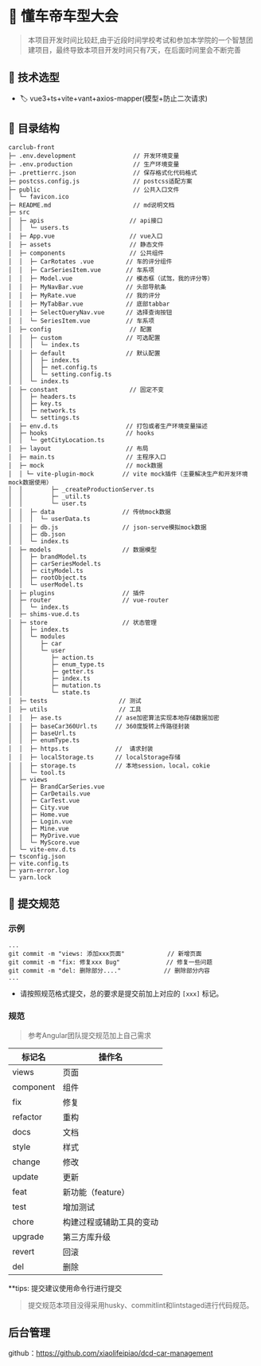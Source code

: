 <!--
 * @Author: xiaolifeipiao
 * @Description: 
 * @version: 0.0.0
 * @Date: 2021-07-07 14:21:29
 * @LastEditTime: 2021-07-18 13:49:00
 * @LastEditors: xiaolifeipiao
 * @FilePath: \README.md
-->

# 🚗 懂车帝车型大会

>本项目开发时间比较赶,由于近段时间学校考试和参加本学院的一个智慧团建项目，最终导致本项目开发时间只有7天，在后面时间里会不断完善

## 📗 技术选型

* 🏷️ vue3+ts+vite+vant+axios-mapper(模型+防止二次请求)

## 📔 目录结构

```
carclub-front
├─ .env.development                // 开发环境变量
├─ .env.production                 // 生产环境变量
├─ .prettierrc.json                // 保存格式化代码格式
├─ postcss.config.js               // postcss适配方案
├─ public                          // 公共入口文件
│  └─ favicon.ico
├─ README.md                       // md说明文档
├─ src                          
│  ├─ apis                        // api接口
│  │  └─ users.ts              
│  ├─ App.vue                     // vue入口   
│  ├─ assets                      // 静态文件
│  ├─ components                  // 公共组件
│  │  ├─ CarRotates .vue         // 车的评分组件
│  │  ├─ CarSeriesItem.vue       // 车系项
│  │  ├─ Model.vue               // 模态框（试驾，我的评分等）
│  │  ├─ MyNavBar.vue            // 头部导航条
│  │  ├─ MyRate.vue              // 我的评分
│  │  ├─ MyTabBar.vue            // 底部tabbar
│  │  ├─ SelectQueryNav.vue      // 选择查询按钮
│  │  └─ SeriesItem.vue          // 车系项
│  ├─ config                      // 配置
│  │  ├─ custom                  // 可选配置
│  │  │  └─ index.ts
│  │  ├─ default                 // 默认配置
│  │  │  ├─ index.ts
│  │  │  ├─ net.config.ts
│  │  │  └─ setting.config.ts
│  │  └─ index.ts
│  ├─ constant                    // 固定不变
│  │  ├─ headers.ts
│  │  ├─ key.ts
│  │  ├─ network.ts
│  │  └─ settings.ts
│  ├─ env.d.ts                   // 打包或者生产环境变量描述
│  ├─ hooks                      // hooks
│  │  └─ getCityLocation.ts
│  ├─ layout                     // 布局
│  ├─ main.ts                    // 主程序入口
│  ├─ mock                       // mock数据
│  │ └─ vite-plugin-mock        // vite mock插件（主要解决生产和开发环境mock数据使用）
│  │        ├─ _createProductionServer.ts
│  │        ├─ _util.ts
│  │        └─ user.ts
│  │  ├─ data                   // 传统mock数据
│  │  │  └─ userData.ts
│  │  ├─ db.js                  // json-serve模拟mock数据
│  │  ├─ db.json
│  │  └─ index.ts
│  ├─ models                    // 数据模型
│  │  ├─ brandModel.ts
│  │  ├─ carSeriesModel.ts
│  │  ├─ cityModel.ts
│  │  ├─ rootObject.ts
│  │  └─ userModel.ts
│  ├─ plugins                   // 插件
│  ├─ router                    // vue-router
│  │  └─ index.ts
│  ├─ shims-vue.d.ts                  
│  ├─ store                     // 状态管理
│  │  ├─ index.ts
│  │  └─ modules
│  │     ├─ car
│  │     └─ user
│  │        ├─ action.ts
│  │        ├─ enum_type.ts
│  │        ├─ getter.ts
│  │        ├─ index.ts
│  │        ├─ mutation.ts
│  │        └─ state.ts
│  ├─ tests                    // 测试
│  ├─ utils                    // 工具
│  │  ├─ ase.ts               // ase加密算法实现本地存储数据加密
│  │  ├─ baseCar360Url.ts     // 360度旋转上传路径封装
│  │  ├─ baseUrl.ts      
│  │  ├─ enumType.ts        
│  │  ├─ https.ts             //  请求封装
│  │  ├─ localStorage.ts      // localStorage存储
│  │  ├─ storage.ts           // 本地session，local，cokie
│  │  └─ tool.ts
│  ├─ views
│  │  ├─ BrandCarSeries.vue
│  │  ├─ CarDetails.vue
│  │  ├─ CarTest.vue
│  │  ├─ City.vue
│  │  ├─ Home.vue
│  │  ├─ Login.vue
│  │  ├─ Mine.vue
│  │  ├─ MyDrive.vue
│  │  └─ MyScore.vue
│  └─ vite-env.d.ts
├─ tsconfig.json
├─ vite.config.ts
├─ yarn-error.log
└─ yarn.lock

```

## 📒 提交规范

### 示例

```git
...
git commit -m "views: 添加xxx页面"            // 新增页面
git commit -m "fix: 修复xxx Bug"             // 修复一些问题
git commit -m "del: 删除部分...."            // 删除部分内容
...
```

* 请按照规范格式提交，总的要求是提交前加上对应的 `[xxx]` 标记。

### 规范

> 参考Angular团队提交规范加上自己需求 

标记名  | 操作名
------------- | -------------
views  | 页面
component  | 组件
fix |   修复
refactor    |   重构
docs    |   文档
style   |   样式
change  |   修改
update  |   更新
feat | 新功能（feature）
test | 增加测试
chore | 构建过程或辅助工具的变动
upgrade |第三方库升级
revert | 回滚
del | 删除

**tips: 提交建议使用命令行进行提交

>提交规范本项目没得采用husky、commitlint和lintstaged进行代码规范。

## 后台管理

github：https://github.com/xiaolifeipiao/dcd-car-management

